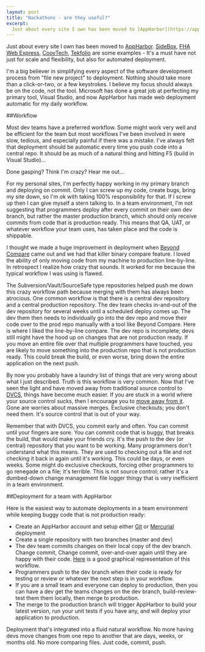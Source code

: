 ```yaml
---
layout: post
title: "Hackathons - are they useful?"
excerpt:
  Just about every site I own has been moved to [AppHarbor](https://appharbor.com/). [SideBox](http://www.sidebox.com), [FHA Web Express](http:www.fhawebexpress.com), [CoovTech](http://www.coovtech.com), [Tekfolio](http://www.tekfolio.me) are some examples - It's a must have not just for scale and flexibility, but also for automated deployment.
---
```


Just about every site I own has been moved to [AppHarbor](https://appharbor.com/). [SideBox](http://www.sidebox.com), [FHA Web Express](http:www.fhawebexpress.com), [CoovTech](http://www.coovtech.com), [Tekfolio](http://www.tekfolio.me) are some examples - It's a must have not just for scale and flexibility, but also for automated deployment.

I'm a big believer in simplifying every aspect of the software development process from "file new project" to deployment. Nothing should take more than a click-or-two, or a few keystrokes. I believe my focus should always be on the code, not the tool. Microsoft has done a great job at perfecting my primary tool, Visual Studio, and now AppHarbor has made web deployment automatic for my daily workflow.

##Workflow

Most dev teams have a preferred workflow. Some might work very well and be efficient for the team but most workflows I've been involved in were slow, tedious, and especially painful if there was a mistake. I've always felt that deployment should be automatic every time you push code into a central repo. It should be as much of a natural thing and hitting F5 (build in Visual Studio)&hellip;

Done gasping? Think I'm crazy? Hear me out&hellip;  

For my personal sites, I'm perfectly happy working in my primary branch and deploying on commit. Only I can screw up my code, create bugs, bring my site down, so I'm ok with taking 100% responsibility for that. If I screw up then I can give myself a stern talking to. In a team environment, I'm not suggesting that programmers deploy after every commit on their own dev branch, but rather the master production branch, which should only receive commits from code that is production ready. This means that QA, UAT, or whatever workflow your team uses, has taken place and the code is shippable.  

I thought we made a huge improvement in deployment when [Beyond Compare](http://www.scootersoftware.com/) came out and we had that killer binary compare feature. I loved the ability of only moving code from my machine to production line-by-line. In retrospect I realize how crazy that sounds. It worked for me because the typical workflow I was using is flawed.  

The Subversion/Vault/SourceSafe type repositories helped push me down this crazy workflow path because merging with them has always been atrocious. One common workflow is that there is a central dev repository and a central production repository. The dev team checks in-and-out of the dev repository for several weeks until a scheduled deploy comes up. The dev them then needs to individually go into the dev repo and move their code over to the prod repo manually with a tool like Beyond Compare. Here is where I liked the line-by-line compare. The dev repo is incomplete; devs still might have the hood up on changes that are not production ready. If you move an entire file over that multiple programmers have touched, you are likely to move something into the production repo that is not production ready. This could break the build, or even worse, bring down the entire application on the next push.

By now you probably have a laundry list of things that are very wrong about what I just described. Truth is this workflow is very common. Now that I've seen the light and have moved away from traditional source control to [DVCS](http://en.wikipedia.org/wiki/Distributed_revision_control), things have become much easier. If you are stuck in a world where your source control sucks, then I encourage you to [move away from it](http://blog.coovtech.com/your-source-control-sucks). Gone are worries about massive merges. Exclusive checkouts; you don't need them. It's source control that is out of your way.

Remember that with DVCS, you commit early and often. You can commit until your fingers are sore. You can commit code that is buggy, that breaks the build, that would make your friends cry. It's the push to the dev (or central) repository that you want to be working. Many programmers don't understand what this means. They are used to checking out a file and not checking it back in again until it's working. This could be days, or even weeks. Some might do exclusive checkouts, forcing other programmers to go renegade on a file; it's terrible. This is not source control; rather it's a dumbed-down change management file logger thingy that is very inefficient in a team environment.

##Deployment for a team with AppHarbor

Here is the easiest way to automate deployments in a team environment while keeping buggy code that is not production ready:

- Create an AppHarbor account and setup either [Git](http://support.appharbor.com/kb/getting-started/deploying-your-first-application) or [Mercurial](http://support.appharbor.com/kb/getting-started/using-mercurial-on-appharbor) deployment
- Create a single repository with two branches (master and dev)
- The dev team commits changes on their local copy of the dev branch. Change commit, Change commit, over-and-over again until they are happy with their code. [Here](http://secretgeek.net/image/mercurial_workflow_image.png) is a good graphical representation of this workflow.
- Programmers push to the dev branch when their code is ready for testing or review or whatever the next step is in your workflow.
- If you are a small team and everyone can deploy to production, then you can have a dev get the teams changes on the dev branch, build-review-test them them locally, then merge to production.
- The merge to the production branch will trigger AppHarbor to build your latest version, run your unit tests if you have any, and will deploy your application to production.

Deployment that's integrated into a fluid natural workflow. No more having devs move changes from one repo to another that are days, weeks, or months old. No more comparing files. Just code, commit, push.